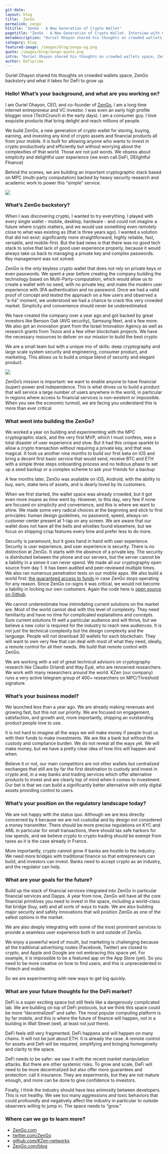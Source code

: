```yaml
---
git-date:
layout: blog
title:  ZenGo
permalink: zengo
h1title: "ZenGo - A New Generation of Crypto Wallet"
pagetitle: "ZenGo - A New Generation of Crypto Wallet. Interview with Ouriel Ohayon, CEO, and co-founder"
metadescription: "Ouriel Ohayon shared his thoughts on crowded wallets space, ZenGo backstory and what it takes for DeFi to grow up"
category: blog
featured-image: /images/blog/zengo-og.png
quote: /images/blog/zengo-quote.png
intro: "Ouriel Ohayon shared his thoughts on crowded wallets space, ZenGo backstory and what it takes for DeFi to grow up"
author: Defiprime
---
```

Ouriel Ohayon shared his thoughts on crowded wallets space, ZenGo backstory and what it takes for DeFi to grow up.  

### Hello! What’s your background, and what are you working on?

I am Ouriel Ohayon, CEO, and co-founder of [ZenGo](https://zengo.com/), I am a long time internet entrepreneur and VC investor. I was even an early high profile blogger once (TechCrunch in the early days). I am a consumer guy. I love exquisite products that bring delight and reach millions of people.

We build ZenGo, a new generation of crypto wallet for storing, buying, earning, and investing any kind of crypto assets and financial products all from your mobile. It is built for allowing anyone who wants to invest in crypto productively and efficiently but without worrying about the complexities of that world. Those are not just words. We obsess about simplicity and delightful user experience (we even call DeFi, DElightful FInance)

Behind the scenes, we are building an important cryptographic stack based on MPC (multi-party computation) backed by heavy security research and academic work to power this “simple” service.

![](/images/blog/vC-qQEVg.png)

### What’s ZenGo backstory?

When I was discovering crypto, I wanted to try everything. I played with every single wallet - mobile, desktop, hardware -  and could not imagine a future where crypto matters, and we would use something even remotely close to what was existing as (that is three years ago). I wanted a solution that did not exist: significantly more straightforward, highly reliable, fast, versatile, and mobile-first. But the bad news is that there was no good tech stack to solve that lack of good user experience properly, because it would always take us back to managing a private key and complex passwords. Key management was not solved.

ZenGo is the only keyless crypto wallet that does not rely on private keys or even passwords. We spent a year before creating the company building the technology based on Multi-Party-computation, which would allow us to create a wallet with no seed, with no private key, and make the modern user experience with 3FA authentication and no password. Once we had a valid proof of concept and tested the approach on a few users and observed a “a-ha” moment, we understood we had a chance to crack this very crowded market. Simplicity and convenience should never be underestimated.

We have created the company over a year ago and got backed by great investors like Benson Oak (AVG security), Samsung Next, and a few more. We also got an innovation grant from the Israel Innovation Agency as well as research grants from Tezos and a few other blockchain projects. We have the necessary resources to deliver on our mission to build the best crypto

We are a small team but with a unique mix of skills: deep cryptography and large scale system security and engineering,  consumer product, and marketing. This allows us to build a unique blend of security and elegant product.

![](/images/blog/zengoimage1.png)

ZenGo’s mission is important: we want to enable anyone to have financial (super)-power and independence. This is what drives us to build a product that will service a large number of users anywhere in the world, in particular in regions where access to financial services is non-existent or impossible. When you see the economic turmoil, we are facing you understand this is more than ever critical

### What went into building the ZenGo?

We worked a year on building and experimenting with the MPC cryptographic stack, and the very first MVP, which I must confess, was a total disaster of user experience and slow. But it had this unique sparkle to allow a crypto transaction without requiring a private key, and that was magical. It took us another nine months to build our first beta on iOS and bring a decent first basic service that would send, receive BTC and ETH with a simple three steps onboarding process and no tedious phase to set up a seed backup or a complex scheme to ask your friends for a backup

A few months later, ZenGo was available on iOS, Android, with the ability to buy, earn, stake tens of assets, and is dearly loved by its customers.

When we first started, the wallet space was already crowded, but it got even more insane as time went by. However, to this day, very few if none are focused on simplicity and convenience, and this is where we want to shine. We made some very radical choices at the beginning and stick to first principles: human design guidelines, no password, speed, always-on customer center present at 1-tap on any screen. We are aware that our wallet does not have all the bells and whistles found elsewhere, but we focus on shipping crisp features every time and prefer less to do more.

Security is paramount, but it goes hand in hand with user experience. Security is user experience, and user experience is security. There is no distinction at ZenGo. It starts with the absence of a private key. The security is distributed between the phone and our servers, but the server cannot be a liability in a sense it can never spend. We made all our cryptography open source from day 1. It has been audited and peer-reviewed multiple times. We also ran numerous penetration tests on our mobile apps. We also build a world first: [the guaranteed access to funds](https://ZenGo.com/security) in case ZenGo stops operating for any reason. Since ZenGo co-signs it was critical, we would not become a liability in locking our own customers. Again the code here is [open source on Github](https://github.com/KZen-networks).

We cannot underestimate how intimidating current solutions on the market are. Most of the world cannot deal with this level of complexity. They need familiarity and have no time for complicated explanations and concepts. Sure current solutions fit well a particular audience and will thrive, but we believe a new color is required for the industry to reach new audiences. It is not just the technical complexity but the design complexity and the language. People will not download 30 wallets for each blockchain. They will want to own very few that can deal with most of what they need, ideally, a remote control for all their needs. We build that remote control with ZenGo.

We are working with a set of great technical advisors on cryptography research like Claudio Orlandi and Ittay Eyal, who are renowned researchers. We work with many researchers around the world. KZen (our company) runs a very active telegram group of 400+ researchers on MPC/Threshold signature.

### What’s your business model?

We launched less than a year ago. We are already making revenues and growing fast, but this not our priority. We are focused on engagement, satisfaction, and growth and, more importantly, shipping an outstanding product people love to use.

It is not hard to imagine all the ways we will make money if people trust us with their funds to make investments. We are like a bank but without the custody and compliance burden. We do not reveal all the ways yet. We will make money, but we have a pretty clear idea of how this will happen and when.

Believe it or not, our main competitors are not other wallets but centralized exchanges that still are by far the first destination to custody and invest in crypto and, in a way banks and trading services which offer alternative products to invest and are clearly top of mind when it comes to investment. Our bet is that we can build a significantly better alternative with only digital assets providing control to users.

### What’s your position on the regulatory landscape today?

We are not happy with the status quo. Although we are less directly concerned by it because we are not custodial and by design not considered a money transmitter. There should be more precise regulations on KYC and AML in particular for small transactions, there should tax safe harbors for low spends, and we believe crypto to crypto trading should be exempt from taxes as it is the case already in France.

More importantly, crypto cannot grow if banks are hostile to the industry. We need more bridges with traditional finance so that entrepreneurs can build, and investors can invest. Banks need to accept crypto as an industry, and the regulator can help.

### What are your goals for the future?

Build up the stack of financial services integrated into ZenGo in particular financial services and Dapps. A year from now, ZenGo will have all the core financial primitives you need to invest in the space, including a world-class fiat bridge (buy, sell) and all sorts of ways to trade. We are also building major security and safety innovations that will position ZenGo as one of the safest options in the market.

We are also deeply integrating with some of the most prominent services to provide a seamless user experience both in and outside of ZenGo.

We enjoy a powerful word of mouth, but marketing is challenging because all the traditional advertising routes (Facebook, Twitter) are closed to crypto, and Apple and Google are not embracing this space yet. For example, it is impossible to be a featured app on the App Store (yet). So you need to be more creative on how to find users, and this is unprecedented in Fintech and mobile.

So we are experimenting with new ways to get big quickly.

### What are your future thoughts for the DeFi market?

DeFi is a super exciting space but still feels like a dangerously complicated lab. We are building on top of DeFi protocols, but we think this space could be more “decentralized” and safer. The most popular computing platform is by far mobile, and this is where the future of finance will happen, not in a building in Wall Street (well, at least not just there).

DeFi feels still very fragmented. DeFi happens and will happen on many chains. It will not be just about ETH. It is already the case. A remote control for assets and Defi will be required, simplifying and bringing homogeneity and clarity to the space.

DeFi needs to be safer: we saw it with the recent market manipulation attacks. But there are other systemic risks. To grow and scale, DeFi will need to be more decentralized but also offer more guarantees and protection: call it insurance. They are experiments, but they are not mature enough, and more can be done to give confidence to investors.

Finally, I think the industry should have less animosity between developers. This is not healthy. We see too many aggressions and toxic behaviors that could profoundly and negatively affect the industry in particular to outside observers willing to jump in. The space needs to “grow.”

### Where can we go to learn more?

- [ZenGo.com](https://ZenGo.com)
- [twitter.com/ZenGo](https://twitter.com/ZenGo)
- [github.com/KZen-networks](https://github.com/KZen-networks)
- [ZenGo.com/blog](https://ZenGo.com/blog)
